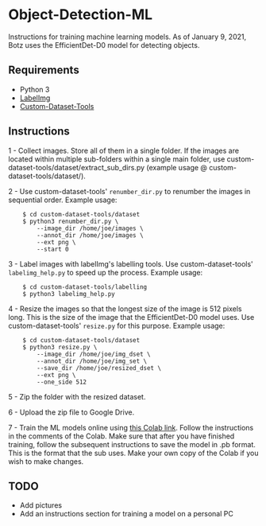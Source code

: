 # Object-Detection-ML

Instructions for training machine learning models. As of January 9, 2021, 
Botz uses the EfficientDet-D0 model for detecting objects.

## Requirements

- Python 3
- [LabelImg](https://github.com/tzutalin/labelImg.git)
- [Custom-Dataset-Tools](https://github.com/CraigWang1/custom-dataset-tools.git)

## Instructions

1 - Collect images. Store all of them in a single folder.
    If the images are located within multiple sub-folders within a single main folder,
    use custom-dataset-tools/dataset/extract_sub_dirs.py (example usage @ custom-dataset-tools/dataset/).

2 - Use custom-dataset-tools' `renumber_dir.py` to renumber the images in sequential order.
    Example usage:

        $ cd custom-dataset-tools/dataset
        $ python3 renumber_dir.py \
            --image_dir /home/joe/images \
            --annot_dir /home/joe/images \
            --ext png \
            --start 0

3 - Label images with labelImg's labelling tools. 
    Use custom-dataset-tools' `labelimg_help.py` to speed up the process.
    Example usage:

        $ cd custom-dataset-tools/labelling
        $ python3 labelimg_help.py

4 - Resize the images so that the longest size of the image is 512 pixels long.
    This is the size of the image that the EfficientDet-D0 model uses.
    Use custom-dataset-tools' `resize.py` for this purpose.
    Example usage:

        $ cd custom-dataset-tools/dataset
        $ python3 resize.py \
            --image_dir /home/joe/img_dset \
            --annot_dir /home/joe/img_set \
            --save_dir /home/joe/resized_dset \
            --ext png \
            --one_side 512

5 - Zip the folder with the resized dataset.

6 - Upload the zip file to Google Drive.

7 - Train the ML models online using [this Colab link](https://colab.research.google.com/drive/1Qn06AoMEO0thnaN06ciW7N21iSV0prxE?usp=sharing).
    Follow the instructions in the comments of the Colab. Make sure that after you have finished 
    training, follow the subsequent instructions to save the model in .pb format. This is the
    format that the sub uses. 
    Make your own copy of the Colab if you wish to make changes.

## TODO

- Add pictures
- Add an instructions section for training a model on a personal PC